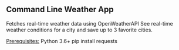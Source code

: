 <h2>Command Line Weather App</h2>

Fetches real-time weather data using OpenWeatherAPI
See real-time weather conditions for a city and save up to 3 favorite cities.

<u>Prerequisites:</u>
Python 3.6+
pip install requests
